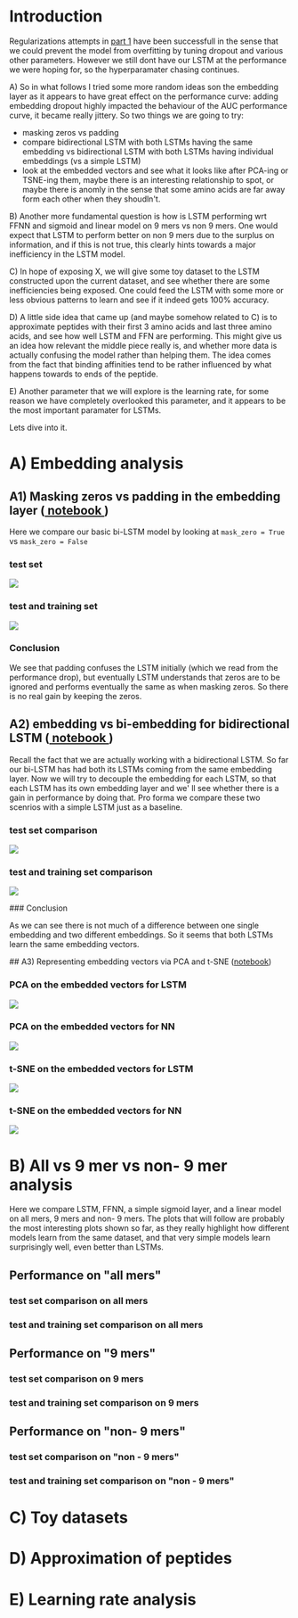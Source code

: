 # Introduction

Regularizations attempts in [part 1](https://github.com/giancarlok/mhc_experiments/blob/master/LSTM_regularization_part1.md) have been successfull in the sense that we could prevent the model from overfitting by tuning dropout and various other parameters. 
However we still dont have our LSTM at the performance we were hoping for, so the hyperparamater chasing continues.

A) So in what follows I tried some more random ideas son the embedding layer as it appears to have great effect on the performance curve: adding embedding dropout highly impacted the behaviour of the AUC performance curve, it became really jittery. So two things we are going to try:
* masking zeros vs padding 
* compare bidirectional LSTM with both LSTMs having the same embedding vs bidirectional LSTM with both LSTMs having individual embeddings (vs a simple LSTM)
* look at the embedded vectors and see what it looks like after PCA-ing or TSNE-ing them, maybe there is an interesting relationship to spot, or maybe there is anomly in the sense that some amino acids are far away form each other when they shoudln't. 


B) Another more fundamental question is how is LSTM performing wrt FFNN and sigmoid and linear model on 9 mers vs non 9 mers. One would expect that LSTM to perform better on non 9 mers due to the surplus on information, and if this is not true, this clearly hints towards a major inefficiency in the LSTM model. 

C) In hope of exposing X, we will give some toy dataset to the LSTM constructed upon the current dataset, and see whether there are some inefficiencies being exposed. One could feed the LSTM with some more or less obvious patterns to learn and see if it indeed gets 100% accuracy. 

D) A little side idea that came up (and maybe somehow related to C) is to approximate peptides with their first 3 amino acids and last three amino acids, and see how well LSTM and FFN are performing. This might give us an idea how relevant the middle piece really is, and whether more data is actually confusing the model rather than helping them. The idea comes from the fact that binding affinities tend to be rather influenced by what happens towards to ends of the peptide.

E) Another parameter that we will explore is the learning rate, for some reason we have completely overlooked this parameter, and it appears to be the most important paramater for LSTMs. 

Lets dive into it. 

# A) Embedding analysis

## A1) Masking zeros vs padding in the embedding layer ([ notebook ](https://github.com/giancarlok/mhc_experiments/blob/master/LSTM%20mask%20zeros%20vs%20explicit%20padding.ipynb))

Here we compare our basic bi-LSTM model by looking at `mask_zero = True` vs `mask_zero = False`

### test set 

![](https://raw.githubusercontent.com/giancarlok/mhc_experiments/master/test_mask_zero_vs_padding.png)

### test and training set

![](https://raw.githubusercontent.com/giancarlok/mhc_experiments/master/training_est_mask_zero_vs_padding.png)

### Conclusion 

We see that padding confuses the LSTM initially (which we read from the performance drop), but eventually LSTM understands that zeros are to be ignored and performs eventually the same as when masking zeros. So there is no real gain by keeping the zeros.

## A2) embedding vs bi-embedding for bidirectional LSTM ([ notebook ](https://github.com/giancarlok/mhc_experiments/blob/master/LSTM%20vs%20biLSTM%20vs%20bi_embedded_LSTM.ipynb))

Recall the fact that we are actually working with a bidirectional LSTM. So far our bi-LSTM has had both its LSTMs coming from the same embedding layer. Now we will try to decouple the embedding for each LSTM, so that each LSTM has its own embedding layer and we' ll see whether there is a gain in performance by doing that. Pro forma we compare these two scenrios with a simple LSTM just as a baseline. 

### test set comparison
![](https://raw.githubusercontent.com/giancarlok/mhc_experiments/master/test_embedding_vs_biembedding%20.png)


### test and training set comparison
![](https://raw.githubusercontent.com/giancarlok/mhc_experiments/master/training_test_embedding_vs_biembedding.png)

### Conclusion 

As we can see there is not much of a difference between one single embedding and two different embeddings. So it seems that both LSTMs learn the same embedding vectors.

## A3) Representing embedding vectors via PCA and t-SNE ([notebook](https://github.com/giancarlok/mhc_experiments/blob/master/Embedding%20Representation-%20FFN%20vs%20LSTM.ipynb))


### PCA on the embedded vectors for LSTM

![](https://raw.githubusercontent.com/giancarlok/mhc_experiments/master/PCA_LSTM.png)

### PCA on the embedded vectors for NN

![](https://raw.githubusercontent.com/giancarlok/mhc_experiments/master/PCA_NN.png)

### t-SNE on the embedded vectors for LSTM

![](https://raw.githubusercontent.com/giancarlok/mhc_experiments/master/TSNE_LSTM.png)

### t-SNE on the embedded vectors for NN

![](https://raw.githubusercontent.com/giancarlok/mhc_experiments/master/TSNE_NN.png)

# B) All vs 9 mer vs non- 9 mer analysis

Here we compare LSTM, FFNN, a simple sigmoid layer, and a linear model on all mers, 9 mers and non- 9 mers. The plots that will follow are probably the most interesting plots shown so far, as they really highlight how different models learn from the same dataset, and that very simple models learn surprisingly well, even better than LSTMs.

## Performance on "all mers"


### test set comparison on all mers

### test and training set comparison on all mers


## Performance on "9 mers"


### test set comparison on 9 mers

### test and training set comparison on 9 mers


## Performance on "non- 9 mers"


### test set comparison on "non - 9 mers"

### test and training set comparison on "non - 9 mers"



# C) Toy datasets



# D) Approximation of peptides 

# E) Learning rate analysis 
